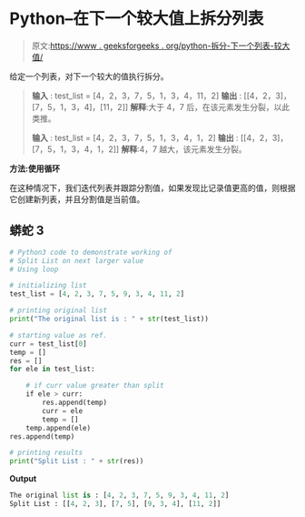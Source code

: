 # Python–在下一个较大值上拆分列表

> 原文:[https://www . geeksforgeeks . org/python-拆分-下一个列表-较大值/](https://www.geeksforgeeks.org/python-split-list-on-next-larger-value/)

给定一个列表，对下一个较大的值执行拆分。

> **输入** : test_list = [4，2，3，7，5，1，3，4，11，2]
> **输出** : [[4，2，3]，[7，5，1，3，4]，[11，2]]
> **解释**:大于 4，7 后，在该元素发生分裂，以此类推。
> 
> **输入** : test_list = [4，2，3，7，5，1，3，4，1，2]
> **输出** : [[4，2，3]，[7，5，1，3，4，1，2]]
> **解释**:4，7 越大，该元素发生分裂。

**方法:使用循环**

在这种情况下，我们迭代列表并跟踪分割值，如果发现比记录值更高的值，则根据它创建新列表，并且分割值是当前值。

## 蟒蛇 3

```py
# Python3 code to demonstrate working of 
# Split List on next larger value
# Using loop

# initializing list
test_list = [4, 2, 3, 7, 5, 9, 3, 4, 11, 2]

# printing original list
print("The original list is : " + str(test_list))

# starting value as ref.
curr = test_list[0]
temp = []
res = []
for ele in test_list:

    # if curr value greater than split
    if ele > curr:
        res.append(temp)
        curr = ele
        temp = []
    temp.append(ele)
res.append(temp)

# printing results
print("Split List : " + str(res))
```

**Output**

```py
The original list is : [4, 2, 3, 7, 5, 9, 3, 4, 11, 2]
Split List : [[4, 2, 3], [7, 5], [9, 3, 4], [11, 2]]

```